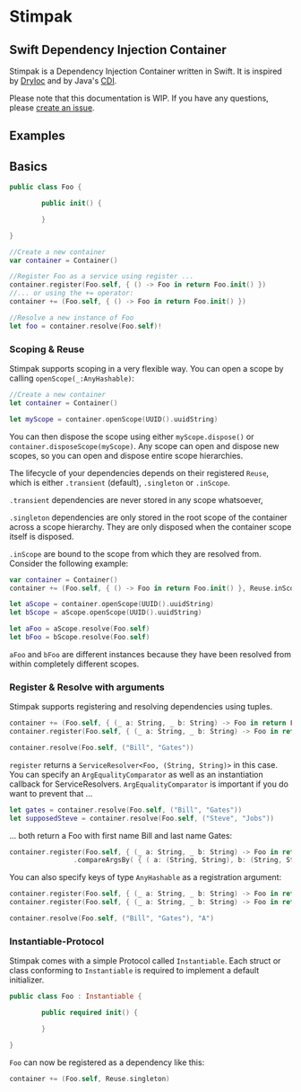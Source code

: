 # Stimpak
## Swift Dependency Injection Container

Stimpak is a Dependency Injection Container written in Swift. It is inspired by [DryIoc](https://bitbucket.org/dadhi/dryioc) and by
Java's [CDI](http://www.cdi-spec.org/).

Please note that this documentation is WIP. If you have any questions, please [create an issue](https://github.com/AKazm/Stimpak/issues).

## Examples

## Basics



```swift
public class Foo {

		public init() {

		}

}

//Create a new container
var container = Container()

//Register Foo as a service using register ...
container.register(Foo.self, { () -> Foo in return Foo.init() })
//... or using the += operator:
container += (Foo.self, { () -> Foo in return Foo.init() })

//Resolve a new instance of Foo
let foo = container.resolve(Foo.self)!
```

### Scoping & Reuse

Stimpak supports scoping in a very flexible way. You can open a scope by calling `openScope(_:AnyHashable)`:

```swift
//Create a new container
let container = Container()

let myScope = container.openScope(UUID().uuidString)
```

You can then dispose the scope using either `myScope.dispose()` or `container.disposeScope(myScope)`. Any scope can open and dispose new scopes, so you can open and dispose entire scope hierarchies.

The lifecycle of your dependencies depends on their registered `Reuse`, which is either `.transient` (default), `.singleton` or `.inScope`.

`.transient` dependencies are never stored in any scope whatsoever,

`.singleton` dependencies are only stored in the root scope of the container across a scope hierarchy. They are only disposed when the container scope itself is disposed.

`.inScope` are bound to the scope from which they are resolved from. Consider the following example:

```swift
var container = Container()
container += (Foo.self, { () -> Foo in return Foo.init() }, Reuse.inScope)

let aScope = container.openScope(UUID().uuidString)
let bScope = aScope.openScope(UUID().uuidString)

let aFoo = aScope.resolve(Foo.self)
let bFoo = bScope.resolve(Foo.self)
```

`aFoo` and `bFoo` are different instances because they have been resolved from within completely different scopes.

### Register & Resolve with arguments

Stimpak supports registering and resolving dependencies using tuples.

```swift
container += (Foo.self, { (_ a: String, _ b: String) -> Foo in return Foo(a, b) }, Reuse.inScope )
container.register(Foo.self, { (_ a: String, _ b: String) -> Foo in return Foo(a, b) }, reuse: Reuse.inScope )

container.resolve(Foo.self, ("Bill", "Gates"))
```

`register` returns a `ServiceResolver<Foo, (String, String)>` in this case. You can specify an `ArgEqualityComparator` as well as an instantiation callback for ServiceResolvers. `ArgEqualityComparator` is important if you do want to prevent that ...

```swift
let gates = container.resolve(Foo.self, ("Bill", "Gates"))
let supposedSteve = container.resolve(Foo.self, ("Steve", "Jobs"))
```

... both return a Foo with first name Bill and last name Gates:

```swift
container.register(Foo.self, { (_ a: String, _ b: String) -> Foo in return Foo(a, b) }, reuse: Reuse.inScope )
				.compareArgsBy( { ( a: (String, String), b: (String, String) ) -> Bool in return a.0 == b.0 && a.1 == a.1 })
```

You can also specify keys of type `AnyHashable` as a registration argument:

```swift
container.register(Foo.self, { (_ a: String, _ b: String) -> Foo in return Foo(a, b) }, reuse: Reuse.inScope, key: "A" )
container.register(Foo.self, { (_ a: String, _ b: String) -> Foo in return Foo(a, b) }, reuse: Reuse.inScope, key: "B" )

container.resolve(Foo.self, ("Bill", "Gates"), "A")
```

### Instantiable-Protocol

Stimpak comes with a simple Protocol called `Instantiable`. Each struct or class conforming to `Instantiable` is required to implement a default initializer.

```swift
public class Foo : Instantiable {

		public required init() {

		}

}
```

`Foo` can now be registered as a dependency like this:

```swift
container += (Foo.self, Reuse.singleton)
```

